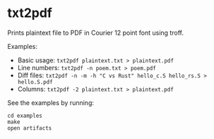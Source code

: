 # txt2pdf

Prints plaintext file to PDF in Courier 12 point font using troff.

Examples:

* Basic usage: `txt2pdf plaintext.txt > plaintext.pdf`
* Line numbers: `txt2pdf -n poem.txt > poem.pdf`
* Diff files: `txt2pdf -n -m -h "C vs Rust" hello_c.S hello_rs.S > hello.S.pdf`
* Columns: `txt2pdf -2 plaintext.txt > plaintext.pdf`

See the examples by running:

```
cd examples
make
open artifacts
```
